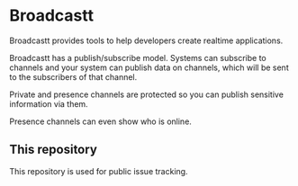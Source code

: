 # Broadcastt

Broadcastt provides tools to help developers create realtime applications.

Broadcastt has a publish/subscribe model. Systems can subscribe to channels and your system can publish data on channels, which will be sent to the subscribers of that channel.

Private and presence channels are protected so you can publish sensitive information via them.

Presence channels can even show who is online.

## This repository

This repository is used for public issue tracking.
